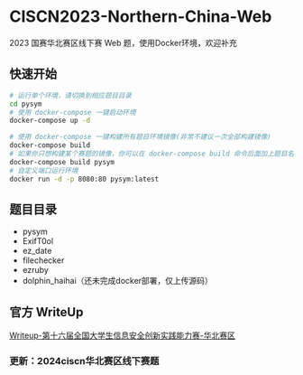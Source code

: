 # CISCN2023-Northern-China-Web
2023 国赛华北赛区线下赛 Web 题，使用Docker环境，欢迎补充

## 快速开始

```bash
# 运行单个环境，请切换到相应题目目录
cd pysym
# 使用 docker-compose 一键启动环境
docker-compose up -d

# 使用 docker-compose 一键构建所有题目环境镜像(非常不建议一次全部构建镜像)
docker-compose build
# 如果你只想构建某个赛题的镜像，你可以在 docker-compose build 命令后面加上题目名
docker-compose build pysym
# 自定义端口运行环境
docker run -d -p 8080:80 pysym:latest
```

## 题目目录

- pysym
- ExifT0ol
- ez_date
- filechecker
- ezruby
- dolphin_haihai（还未完成docker部署，仅上传源码）



## 官方 WriteUp

[Writeup-第十六届全国大学生信息安全创新实践能力赛-华北赛区](https://mp.weixin.qq.com/s/T5pw_uxLQpk2lIaNSX6n2g)



### 更新：2024ciscn华北赛区线下赛题
